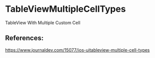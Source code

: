 # TableViewMultipleCellTypes
TableView With Multiple Custom Cell

References:
-----------
https://www.journaldev.com/15077/ios-uitableview-multiple-cell-types

